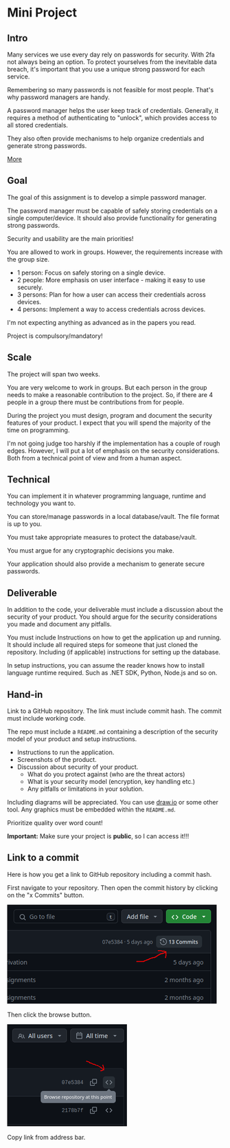 # Mini Project

## Intro

Many services we use every day rely on passwords for security.
With 2fa not always being an option.
To protect yourselves from the inevitable data breach, it's important that you
use a unique strong password for each service.

Remembering so many passwords is not feasible for most people.
That's why password managers are handy.

A password manager helps the user keep track of credentials.
Generally, it requires a method of authenticating to "unlock", which provides
access to all stored credentials.

They also often provide mechanisms to help organize credentials and generate
strong passwords.

[More](https://en.wikipedia.org/wiki/Password_manager)

## Goal

The goal of this assignment is to develop a simple password manager.

The password manager must be capable of safely storing credentials on a single
computer/device.
It should also provide functionality for generating strong passwords.

Security and usability are the main priorities!

You are allowed to work in groups.
However, the requirements increase with the group size.

- 1 person: Focus on safely storing on a single device.
- 2 people: More emphasis on user interface - making it easy to use securely.
- 3 persons: Plan for how a user can access their credentials across devices.
- 4 persons: Implement a way to access credentials across devices.

I'm not expecting anything as advanced as in the papers you read.

Project is compulsory/mandatory!

## Scale

The project will span two weeks.

You are very welcome to work in groups.
But each person in the group needs to make a reasonable contribution to the
project.
So, if there are 4 people in a group there must be contributions from for people.

During the project you must design, program and document the security features
of your product.
I expect that you will spend the majority of the time on programming.

I'm not going judge too harshly if the implementation has a couple of rough edges.
However, I will put a lot of emphasis on the security considerations.
Both from a technical point of view and from a human aspect.

## Technical

You can implement it in whatever programming language, runtime and technology
you want to.

You can store/manage passwords in a local database/vault.
The file format is up to you.

You must take appropriate measures to protect the database/vault.

You must argue for any cryptographic decisions you make.

Your application should also provide a mechanism to generate secure passwords.

## Deliverable

In addition to the code, your deliverable must include a discussion about the
security of your product.
You should argue for the security considerations you made and document any
pitfalls.

You must include Instructions on how to get the application up and running.
It should include all required steps for someone that just cloned the
repository.
Including (if applicable) instructions for setting up the database.

In setup instructions, you can assume the reader knows how to install language
runtime required.
Such as .NET SDK, Python, Node.js and so on.

## Hand-in

Link to a GitHub repository.
The link must include commit hash.
The commit must include working code.

The repo must include a `README.md` containing a description of the security
model of your product and setup instructions.

- Instructions to run the application.
- Screenshots of the product.
- Discussion about security of your product.
  - What do you protect against (who are the threat actors)
  - What is your security model (encryption, key handling etc.)
  - Any pitfalls or limitations in your solution.

Including diagrams will be appreciated.
You can use [draw.io](https://app.diagrams.net/) or some other tool.
Any graphics must be embedded within the `README.md`.

Prioritize quality over word count!

**Important:**
Make sure your project is **public**, so I can access it!!!

## Link to a commit

Here is how you get a link to GitHub repository including a commit hash.

First navigate to your repository.
Then open the commit history by clicking on the "x Commits" button.

![](../gh_commit_history.png)

Then click the browse button.

![](../gh_browse_commit.png)

Copy link from address bar.
